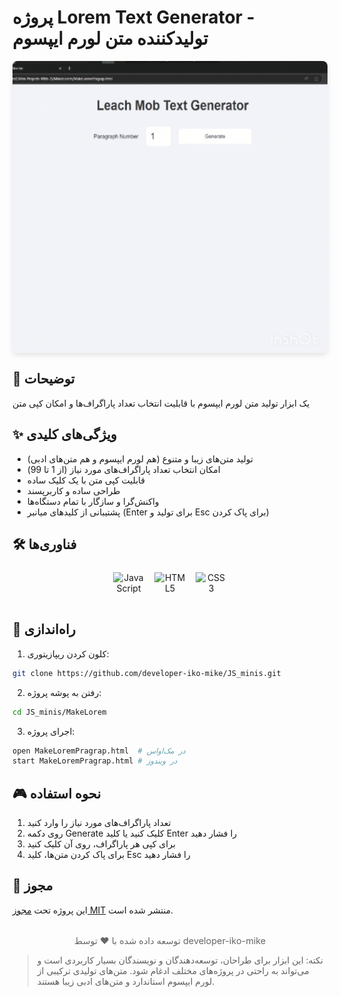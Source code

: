 # پروژه Lorem Text Generator - تولیدکننده متن لورم ایپسوم  

<img src="./preview.gif" alt="پیش‌نمایش پروژه" style="
border-radius: 8px;
margin: 1rem auto;
box-shadow: 0 4px 8px rgba(0,0,0,0.1);
display: block;
max-width: 100%;
height: auto;
"/>

## 📝 توضیحات  
یک ابزار تولید متن لورم ایپسوم با قابلیت انتخاب تعداد پاراگراف‌ها و امکان کپی متن  

## ✨ ویژگی‌های کلیدی  
- تولید متن‌های زیبا و متنوع (هم لورم ایپسوم و هم متن‌های ادبی)  
- امکان انتخاب تعداد پاراگراف‌های مورد نیاز (از 1 تا 99)  
- قابلیت کپی متن با یک کلیک ساده  
- طراحی ساده و کاربرپسند  
- واکنش‌گرا و سازگار با تمام دستگاه‌ها  
- پشتیبانی از کلیدهای میانبر (Enter برای تولید و Esc برای پاک کردن)  

## 🛠️ فناوری‌ها  
<div align="center" style="display: flex; gap: 1rem; justify-content: center; margin: 1.5rem 0;">
  <img src="https://cdn.jsdelivr.net/gh/devicons/devicon/icons/javascript/javascript-original.svg" alt="JavaScript" width="50" height="50"/>
  <img src="https://cdn.jsdelivr.net/gh/devicons/devicon/icons/html5/html5-original.svg" alt="HTML5" width="50" height="50"/>
  <img src="https://cdn.jsdelivr.net/gh/devicons/devicon/icons/css3/css3-original.svg" alt="CSS3" width="50" height="50"/>
</div>

## 🚀 راه‌اندازی  
1. کلون کردن ریپازیتوری:  
```bash
git clone https://github.com/developer-iko-mike/JS_minis.git
```
2. رفتن به پوشه پروژه:  
```bash
cd JS_minis/MakeLorem
```
3. اجرای پروژه:  
```bash
open MakeLoremPragrap.html  # در مک‌اواس
start MakeLoremPragrap.html # در ویندوز
```

## 🎮 نحوه استفاده  
1. تعداد پاراگراف‌های مورد نیاز را وارد کنید  
2. روی دکمه Generate کلیک کنید یا کلید Enter را فشار دهید  
3. برای کپی هر پاراگراف، روی آن کلیک کنید  
4. برای پاک کردن متن‌ها، کلید Esc را فشار دهید  

## 📜 مجوز  
این پروژه تحت [مجوز MIT](https://opensource.org/licenses/MIT) منتشر شده است.  

<div style="margin-top: 2rem; text-align: center; font-size: 0.9rem; color: #666;">
  توسعه داده شده با ❤️ توسط developer-iko-mike
</div>

> نکته: این ابزار برای طراحان، توسعه‌دهندگان و نویسندگان بسیار کاربردی است و می‌تواند به راحتی در پروژه‌های مختلف ادغام شود. متن‌های تولیدی ترکیبی از لورم ایپسوم استاندارد و متن‌های ادبی زیبا هستند.